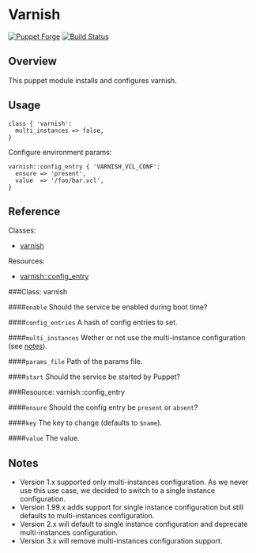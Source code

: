 Varnish
=======

[![Puppet Forge](http://img.shields.io/puppetforge/v/camptocamp/varnish.svg)](https://forge.puppetlabs.com/camptocamp/varnish)
[![Build Status](https://travis-ci.org/camptocamp/puppet-varnish.png?branch=master)](https://travis-ci.org/camptocamp/puppet-varnish)

Overview
--------

This puppet module installs and configures varnish.

Usage
-----

```puppet
class { 'varnish':
  multi_instances => false,
}
```

Configure environment params:

```puppet
varnish::config_entry { 'VARNISH_VCL_CONF':
  ensure => 'present',
  value  => '/foo/bar.vcl',
}
```

Reference
---------

Classes:

* [varnish](#class-varnish)

Resources:

* [varnish::config_entry](#resource-varnishconfig_entry)

###Class: varnish

####`enable`
Should the service be enabled during boot time?

####`config_entries`
A hash of config entries to set.

####`multi_instances`
Wether or not use the multi-instance configuration (see [notes](#notes)).

####`params_file`
Path of the params file.

####`start`
Should the service be started by Puppet?

###Resource: varnish::config_entry

####`ensure`
Should the config entry be `present` or `absent`?

####`key`
The key to change (defaults to `$name`).

####`value`
The value.

Notes
-----

* Version 1.x supported only multi-instances configuration. As we never use this use case, we decided to switch to a single instance configuration.
* Version 1.99.x adds support for single instance configuration but still defaults to multi-instances configuration.
* Version 2.x will default to single instance configuration and deprecate multi-instances configuration.
* Version 3.x will remove multi-instances configuration support.
